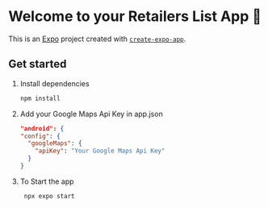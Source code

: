 # Welcome to your Retailers List App 👋

This is an [Expo](https://expo.dev) project created with [`create-expo-app`](https://www.npmjs.com/package/create-expo-app).

## Get started

1. Install dependencies

   ```bash
   npm install
   ```

2. Add your Google Maps Api Key in app.json

   ```json
   "android": {
   "config": {
     "googleMaps": {
       "apiKey": "Your Google Maps Api Key"
     }
   }
   ```

3. To Start the app

   ```bash
    npx expo start
   ```

